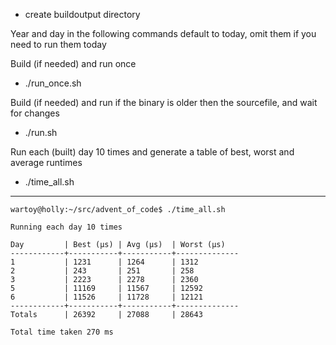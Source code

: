 - create buildoutput directory

Year and day in the following commands default to today, omit them if you need to run them today

Build (if needed) and run once
- ./run_once.sh <year> <day>

Build (if needed) and run <year> <day> if the binary is older then the sourcefile, and wait for changes
- ./run.sh <year> <day>

Run each (built) day 10 times and generate a table of best, worst and average runtimes
- ./time_all.sh <year>

---
```
wartoy@holly:~/src/advent_of_code$ ./time_all.sh 

Running each day 10 times

Day         | Best (µs) | Avg (µs)  | Worst (µs)
------------+-----------+-----------+--------------
1           | 1231      | 1264      | 1312
2           | 243       | 251       | 258
3           | 2223      | 2278      | 2360
5           | 11169     | 11567     | 12592
6           | 11526     | 11728     | 12121
------------+-----------+-----------+--------------
Totals      | 26392     | 27088     | 28643

Total time taken 270 ms
```